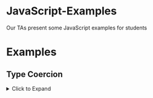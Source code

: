 # JavaScript-Examples
Our TAs present some JavaScript examples for students

# Examples

## Type Coercion
<details><summary>Click to Expand</summary>

JavaScript will automatically attempt to modify the type of a variable in certain circumstances. When speaking about Type Coercion, this modification is implicit (implicit changes can give a developer a really bad day!).

When the conversion is explicit, this is called type conversion.

### An example of type coercion
```JavaScript
const value1 = '5';
const value2 = 9;
let sum = value1 + value2;
console.log(sum);
```

What will be the output?
<details><summary>Click to Expand</summary>
<code>59</code>

The rationalle is that JavaScript will coerce the 9 to a string and "add" (concatenate) the two strings together. Why was the 9 changed and not the 5? It doesn't really matter, what matters is this can throw a wrench into your operations that could take hours or days to find!
</details>

### An example of type conversion:
```JavaScript
const value1 = '5';
const value2 = 9;
let sum = Number(value1) + value2;
console.log(sum);
```
What will be the output?
<details><summary>Click to Expand</summary>
<code>14</code>
</details>

</details>